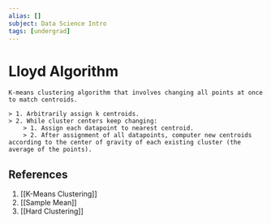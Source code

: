 ```yaml
---
alias: []
subject: Data Science Intro
tags: [undergrad]
---
```

# Lloyd Algorithm


```ad-note
K-means clustering algorithm that involves changing all points at once to match centroids.
```

```ad-info
> 1. Arbitrarily assign k centroids.
> 2. While cluster centers keep changing:
	> 1. Assign each datapoint to nearest centroid.
	> 2. After assignment of all datapoints, computer new centroids according to the center of gravity of each existing cluster (the average of the points).
```

## References
1. [[K-Means Clustering]]
2. [[Sample Mean]]
3. [[Hard Clustering]]